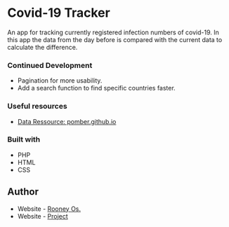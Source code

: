 # Covid-19 Tracker

An app for tracking currently registered infection numbers of covid-19.
In this app the data from the day before is compared with the current data to calculate the difference.

### Continued Development

- Pagination for more usability.
- Add a search function to find specific countries faster.

### Useful resources

- [Data Ressource: pomber.github.io](https://pomber.github.io/covid19/timeseries.json)

### Built with

- PHP
- HTML
- CSS

## Author

- Website - [Rooney Os.](https://www.ronios.de)
- Website - [Project](https://covid.ronios.de)
